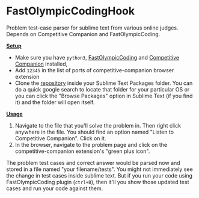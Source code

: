 # FastOlympicCodingHook
Problem test-case parser for sublime text from various online judges. Depends on Competitive Companion and FastOlympicCoding.

<u><b>Setup</b></u>

- Make sure you have `python3`, [FastOlympicCoding](https://github.com/Jatana/FastOlympicCoding) and [Competitive Companion](https://github.com/jmerle/competitive-companion) installed, 
- Add `12345` in the list of ports of competitive-companion browser extension
- Clone the [repository](https://github.com/DrSchwad/FastOlympicCodingHook) inside your Sublime Text Packages folder. You can do a quick google search to locate that folder for your particular OS or you can click the "Browse Packages" option in Sublime Text (if you find it) and the folder will open itself.

<u><b>Usage</b></u>

1. Navigate to the file that you'll solve the problem in. Then right click anywhere in the file. You should find an option named "Listen to Competitive Companion". Click on it.
2. In the browser, navigate to the problem page and click on the competitive-companion extension's "green plus icon".

The problem test cases and correct answer would be parsed now and stored in a file named "your filename/tests". You might not immediately see the change in test cases inside sublime text. But if you run your code using FastOlympicCoding plugin (`ctrl+B`), then it'll you show those updated test cases and run your code against them.
